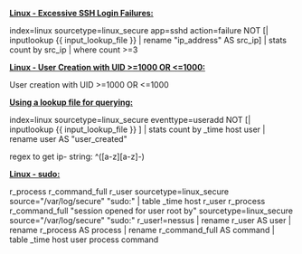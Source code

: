 <u>__Linux - Excessive SSH Login Failures:__</u>

index=linux sourcetype=linux_secure app=sshd action=failure NOT 
[| inputlookup {{ input_lookup_file }} 
| rename "ip_address" AS src_ip] 
| stats count by src_ip 
| where count >=3

<u>__Linux - User Creation with UID >=1000 OR <=1000:__</u>

User creation with UID >=1000 OR <=1000

<u>__Using a lookup file for querying:__</u>

index=linux sourcetype=linux_secure eventtype=useradd NOT [| inputlookup {{ input_lookup_file }} ]
| stats count by _time host user | rename user AS "user_created"
 
regex to get ip- string: ^([a-z][a-z]-)

<u>__Linux - sudo:__</u>

r_process 
r_command_full 
r_user 
sourcetype=linux_secure source="/var/log/secure" "sudo:" 
| table _time host r_user r_process r_command_full 
"session opened for user root by" 
sourcetype=linux_secure source="/var/log/secure" "sudo:" r_user!=nessus 
| rename r_user AS user 
| rename r_process AS process 
| rename r_command_full AS command 
| table _time host user process command
